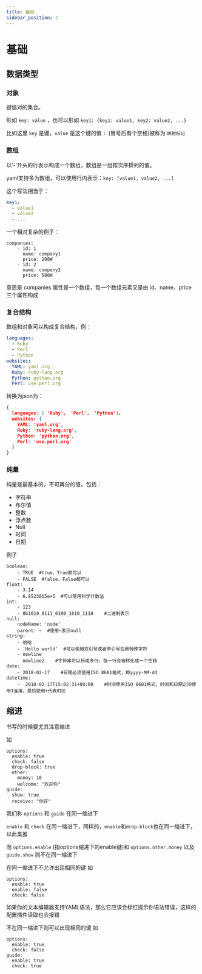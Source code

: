 ```yaml
---
title: 基础
sidebar_position: 2
---
```


# 基础

## 数据类型

### 对象
键值对的集合。

形如 `key: value` ，也可以形如 `key1: {key1: value1, key2: value2, ...}`

比如这里 `key` 是键，`value` 是这个键的值 `: `(冒号后有个空格)被称为 `映射标记`

### 数组
以‘-’开头的行表示构成一个数组，数组是一组按次序排列的值。

yaml支持多为数组，可以使用行内表示：`key: [value1, value2, ...]`

这个写法相当于：
```yaml
key1:
  - value1
  - value2
  - ...
```

一个相对复杂的例子：
```
companies:
    - id: 1
      name: company1
      price: 200W
    - id: 2
      name: company2
      price: 500W
```
意思是 companies 属性是一个数组，每一个数组元素又是由 id、name、price 三个属性构成

### 复合结构
数组和对象可以构成复合结构，例：

```yaml
languages:
  - Ruby
  - Perl
  - Python
websites:
  YAML: yaml.org
  Ruby: ruby-lang.org
  Python: python.org
  Perl: use.perl.org
```

转换为json为：
```json
{
  languages: [ 'Ruby'， 'Perl'， 'Python']，
  websites: {
    YAML: 'yaml.org',
    Ruby: 'ruby-lang.org',
    Python: 'python.org',
    Perl: 'use.perl.org'
  }
}
```

### 纯量
纯量是最基本的，不可再分的值，包括：
- 字符串
- 布尔值
- 整数
- 浮点数
- Null
- 时间
- 日期

例子
```
boolean:
    - TRUE  #true，True都可以
    - FALSE  #false，False都可以
float:
    - 3.14
    - 6.8523015e+5  #可以使用科学计数法
int:
    - 123
    - 0b1010_0111_0100_1010_1110    #二进制表示
null:
    nodeName: 'node'
    parent: ~  #使用~表示null
string:
    - 哈哈
    - 'Hello world'  #可以使用双引号或者单引号包裹特殊字符
    - newline
      newline2    #字符串可以拆成多行，每一行会被转化成一个空格
date:
    - 2018-02-17    #日期必须使用ISO 8601格式，即yyyy-MM-dd
datetime:
    -  2018-02-17T15:02:31+08:00    #时间使用ISO 8601格式，时间和日期之间使用T连接，最后使用+代表时区
```

## 缩进
书写的时候要尤其注意缩进

如
```
options:
  enable: true
  check: false
  drop-block: true
  other:
    money: 10
    welcome: "欢迎你"
guide:
  show: true
  receive: "你好"
```

我们称 `options` 和 `guide` 在同一缩进下

`enable` 和 `check` 在同一缩进下，同样的，`enable`和`drop-block`也在同一缩进下，以此类推

而 `options.enable` (指options缩进下的enable键)和 `options.other.money` 以及 `guide.show` 则不在同一缩进下

在同一缩进下不允许出现相同的键 如

```
options:
  enable: true
  enable: false
  check: false
```

如果你的文本编辑器支持YAML语法，那么它应该会标红提示你语法错误，这样的配置插件读取也会报错

不在同一缩进下则可以出现相同的键 如

```
options:
  enable: true
  check: false
guide:
  enable: true
  check: true
```